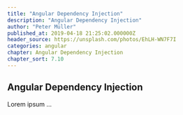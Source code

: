 ```yaml
---
title: "Angular Dependency Injection"
description: "Angular Dependency Injection"
author: "Peter Müller"
published_at: 2019-04-18 21:25:02.000000Z
header_source: https://unsplash.com/photos/EhLH-WN7F7I
categories: angular
chapter: Angular Dependency Injection
chapter_sort: 7.10
---
```


## Angular Dependency Injection

Lorem ipsum ...